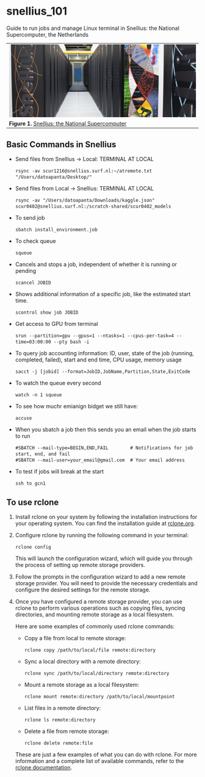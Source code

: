 # snellius_101
Guide to run jobs and manage Linux terminal in Snellius: the National Supercomputer, the Netherlands

<table align="center" name="fig3">
    <tr align="center">
                    <td><img src="./assets/snellius.jpg" alt="Snellius"></td>
            </tr>
            <tr align="left">
                <td colspan="2"><b>Figure 1.</b> <a href="https://www.surf.nl/en/services/snellius-the-national-supercomputer">Snellius: the National Supercomputer</a></td>
    </tr>
</table>

## Basic Commands in Snellius

- Send files from Snellius -> Local: TERMINAL AT LOCAL
    ```
    rsync -av scur1216@snellius.surf.nl:~/atremote.txt "/Users/datoapanta/Desktop/"
    ```
- Send files from Local -> Snellius: TERMINAL AT LOCAL
    ```
    rsync -av "/Users/datoapanta/Downloads/kaggle.json" scur0402@snellius.surf.nl:/scratch-shared/scur0402_models
    ```

- To send job
    ```
    sbatch install_environment.job
    ```
- To check queue
    ```
    squeue
    ```
- Cancels and stops a job, independent of whether it is running or pending
    ```
    scancel JOBID
    ```

- Shows additional information of a specific job, like the estimated start time.
    ```
    scontrol show job JOBID 
    ```

- Get access to GPU from terminal
    ```
    srun --partition=gpu --gpus=1 --ntasks=1 --cpus-per-task=4 --time=03:00:00 --pty bash -i
    ```

- To query job accounting information: ID, user, state of the job (running, completed, failed), start and end time, CPU usage, memory usage 
    ```
    sacct -j [jobid] --format=JobID,JobName,Partition,State,ExitCode
    ```

- To watch the queue every second
    ```
    watch -n 1 squeue
    ```

- To see how muchr emianign bidget we still have:
    ```
    accuse
    ```

- When you sbatch a job then this sends you an email when the job starts to run
    ```
    #SBATCH --mail-type=BEGIN,END,FAIL        # Notifications for job start, end, and fail
    #SBATCH --mail-user=your_email@gmail.com  # Your email address
    ```

- To test if jobs will break at the start
    ```
    ssh to gcn1
    ```

## To use rclone
1. Install rclone on your system by following the installation instructions for your operating system. You can find the installation guide at [rclone.org](https://rclone.org/docs/#installing).

2. Configure rclone by running the following command in your terminal:
    ```
    rclone config
    ```
    This will launch the configuration wizard, which will guide you through the process of setting up remote storage providers.

3. Follow the prompts in the configuration wizard to add a new remote storage provider. You will need to provide the necessary credentials and configure the desired settings for the remote storage.

4. Once you have configured a remote storage provider, you can use rclone to perform various operations such as copying files, syncing directories, and mounting remote storage as a local filesystem.

    Here are some examples of commonly used rclone commands:
    - Copy a file from local to remote storage:
      ```
      rclone copy /path/to/local/file remote:directory
      ```

    - Sync a local directory with a remote directory:
      ```
      rclone sync /path/to/local/directory remote:directory
      ```

    - Mount a remote storage as a local filesystem:
      ```
      rclone mount remote:directory /path/to/local/mountpoint
      ```

    - List files in a remote directory:
      ```
      rclone ls remote:directory
      ```

    - Delete a file from remote storage:
      ```
      rclone delete remote:file
      ```

    These are just a few examples of what you can do with rclone. For more information and a complete list of available commands, refer to the [rclone documentation](https://rclone.org/docs/).